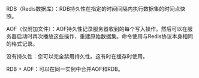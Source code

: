 RDB（Redis数据库）：RDB持久性在指定的时间间隔内执行数据集的时间点快照。

AOF（仅附加文件）：AOF持久性记录服务器收到的每个写入操作。然后可以在服务器启动时再次播放这些操作，重建原始数据集。命令使用与Redis协议本身相同的格式记录。

没有持久性：您可以完全禁用持久性。这有时在缓存时使用。

RDB + AOF：可以在同一实例中合并AOF和RDB。